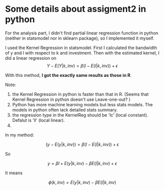 # Some details about assigment2 in python

For the analysis part, I didn't find partial linear regression function in python (neither in statsmodel nor in sklearn package), so I implemented it myself.

I used the Kernel Regression in statsmodel. First I calculated the bandwidth of y and l with respect to k and investment. Then with the estimated kernel, I did a linear regression on $$Y-E(Y|k,inv)=\beta (l-E(l|k,inv))+\epsilon$$

With this method, **I got the exactly same results as those in R**.

Note: 

1. the Kernel Regression in python is faster than that in R. (Seems that Kernel Regression in python doesn't use Leave-one-out? )
2. Python has more machine learning models but less stats models. The models in python often lack detailed stats summary.
3. the regression type in the KernelReg should be 'lc' (local constant). Defalut is 'll' (local linear).
4. 
In my method:

$$(y-E(y|k,inv))=\beta (l-E(l|k,inv)) + \epsilon$$

So

$$y=\beta l +E(y|k,inv)-\beta E(l|k,inv) + \epsilon$$

It means

$$\phi (k,inv)=E(y|k,inv)-\beta E(l|k,inv)$$
